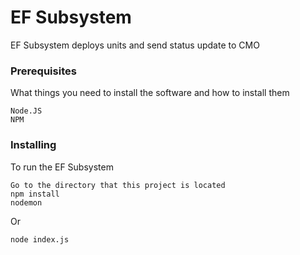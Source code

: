 # EF Subsystem

EF Subsystem deploys units and send status update to CMO

### Prerequisites

What things you need to install the software and how to install them

```
Node.JS
NPM
```

### Installing

To run the EF Subsystem

```
Go to the directory that this project is located
npm install
nodemon
```

Or

```
node index.js
```
